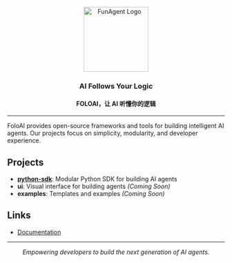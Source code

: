 <p align="center">
  <img src="https://via.placeholder.com/150x150?text=FunAgent" alt="FunAgent Logo" width="150"/>
</p>

<h3 align="center">AI Follows Your Logic</h3>
<h4 align="center">FOLOAI，让 AI 听懂你的逻辑</h4>

---

FoloAI provides open-source frameworks and tools for building intelligent AI agents. Our projects focus on simplicity, modularity, and developer experience.

## Projects

- [**python-sdk**](https://github.com/FoloAI/agent-python-sdk): Modular Python SDK for building AI agents
- **ui**: Visual interface for building agents *(Coming Soon)*
- **examples**: Templates and examples *(Coming Soon)*

## Links

- [Documentation](https://agent.foloai.cn/)

---

<p align="center">
  <i>Empowering developers to build the next generation of AI agents.</i>
</p>
